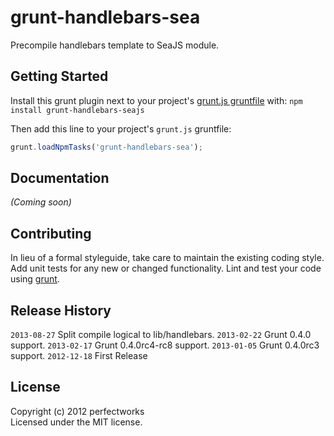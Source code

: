 # grunt-handlebars-sea

Precompile handlebars template to SeaJS module.

## Getting Started
Install this grunt plugin next to your project's [grunt.js gruntfile][getting_started] with: `npm install grunt-handlebars-seajs`

Then add this line to your project's `grunt.js` gruntfile:

```javascript
grunt.loadNpmTasks('grunt-handlebars-sea');
```

[grunt]: http://gruntjs.com/
[getting_started]: https://github.com/gruntjs/grunt/blob/master/docs/getting_started.md

## Documentation
_(Coming soon)_

## Contributing
In lieu of a formal styleguide, take care to maintain the existing coding style. Add unit tests for any new or changed functionality. Lint and test your code using [grunt][grunt].

## Release History
`2013-08-27` Split compile logical to lib/handlebars.
`2013-02-22` Grunt 0.4.0 support.
`2013-02-17` Grunt 0.4.0rc4-rc8 support.
`2013-01-05` Grunt 0.4.0rc3 support.
`2012-12-18` First Release

## License
Copyright (c) 2012 perfectworks  
Licensed under the MIT license.
